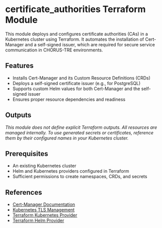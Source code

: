 # certificate_authorities Terraform Module

This module deploys and configures certificate authorities (CAs) in a Kubernetes cluster using Terraform. It automates the installation of Cert-Manager and a self-signed issuer, which are required for secure service communication in CHORUS-TRE environments.

## Features

- Installs Cert-Manager and its Custom Resource Definitions (CRDs)
- Deploys a self-signed certificate issuer (e.g., for PostgreSQL)
- Supports custom Helm values for both Cert-Manager and the self-signed issuer
- Ensures proper resource dependencies and readiness

## Outputs

_This module does not define explicit Terraform outputs. All resources are managed internally. To use generated secrets or certificates, reference them by their configured names in your Kubernetes cluster._

## Prerequisites

- An existing Kubernetes cluster
- Helm and Kubernetes providers configured in Terraform
- Sufficient permissions to create namespaces, CRDs, and secrets

## References

- [Cert-Manager Documentation](https://cert-manager.io/docs/)
- [Kubernetes TLS Management](https://kubernetes.io/docs/tasks/tls/managing-tls-in-a-cluster/)
- [Terraform Kubernetes Provider](https://registry.terraform.io/providers/hashicorp/kubernetes/latest/docs)
- [Terraform Helm Provider](https://registry.terraform.io/providers/hashicorp/helm/latest/docs) 